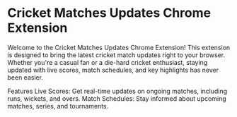 ﻿# Cricket Matches Updates Chrome Extension
Welcome to the Cricket Matches Updates Chrome Extension! This extension is designed to bring the latest cricket match updates right to your browser. Whether you're a casual fan or a die-hard cricket enthusiast, staying updated with live scores, match schedules, and key highlights has never been easier.

Features
Live Scores: Get real-time updates on ongoing matches, including runs, wickets, and overs.
Match Schedules: Stay informed about upcoming matches, series, and tournaments.
